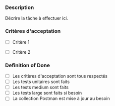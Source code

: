 ### Description
Décrire la tâche à effectuer ici.


### Critères d'acceptation

- [ ] Critère 1
- [ ] Critère 2


### Definition of Done

- [ ] Les critères d'acceptation sont tous respectés
- [ ] Les tests unitaires sont faits
- [ ] Les tests medium sont faits
- [ ] Les tests large sont faits si besoin
- [ ] La collection Postman est mise à jour au besoin
